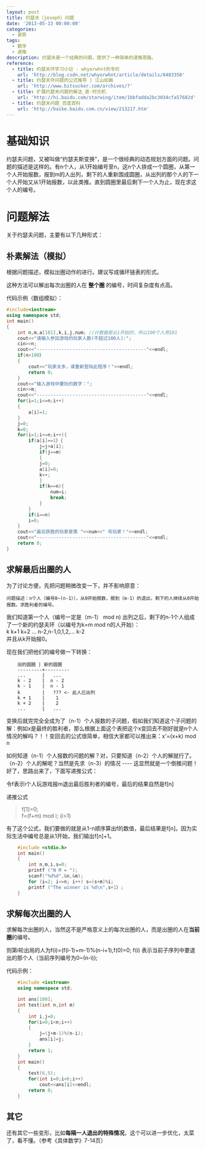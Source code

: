 ```yaml
---
layout: post
title: 约瑟夫（joseph）问题
date: '2013-05-13 00:00:00'
categories:
  - 姿势
tags:
  - 数学
  - 递推
description: 约瑟夫是一个经典的问题，提供了一种简单的递推思路。
reference:
  - title: 约瑟夫环学习小记 - whyorwhnt的专栏
    url: 'http://blog.csdn.net/whyorwhnt/article/details/8483350'
  - title: 约瑟夫环问题的公式推导 | 江山如画
    url: 'http://www.bitsucker.com/archives/7'
  - title: 扩展约瑟夫问题的解法_哀·时光机
    url: 'http://hi.baidu.com/starwing/item/1bbfadda2bc3034cfa57682d'
  - title: 约瑟夫问题_百度百科
    url: 'http://baike.baidu.com.cn/view/213217.htm'
---
```


# 基础知识

约瑟夫问题，又被叫做“约瑟夫斯变换”，是一个很经典的动态规划方面的问题。问题的描述是这样的。有n个人，从1开始编号至n，这n个人排成一个圆圈，从第一个人开始报数，报到m的人出列，剩下的人重新围成圆圈，从出列的那个人的下一个人开始又从1开始报数，以此类推。直到圆圈里最后剩下一个人为止，现在求这个人的编号。  

# 问题解法

关于约瑟夫问题，主要有以下几种形式：  

## 朴素解法（模拟）

根据问题描述，模拟出圈动作的进行。建议写成循环链表的形式。  

这种方法可以解出每次出圈的人在 **整个圈** 的编号，时间复杂度有点高。  

代码示例（数组模拟）：  

```cpp
#include<iostream>
using namespace std;
int main()
{
    int n,m,a[101],k,i,j,num; //计数器是从1开始的，所以100个人用101
    cout<<"请输入参加游戏的玩家人数(不超过100人):";
    cin>>n;
    cout<<"----------------------------------------"<<endl;
    if(n>100）
    {
        cout<<"玩家太多，请重新登陆此程序！"<<endl;
        return 0;
    }
    cout<<"输入游戏中要玩的数字：";
    cin>>m;
    cout<<"----------------------------------------"<<endl;
    for(i=1;i<=n;i++)
    {
        a[i]=1;
    }
    j=0;
    k=0;
    for(i=1;i<=n;i++){
        if(a[i]==1）{
            j=j+a[i];
            if(j==m)
            {
            j=0;
            a[i]=0;
            k++;
            }
            if(k==n){
                num=i;
                break;
            }
        }
        if(i==n)
        i=0;
    }
    cout<<"最后获胜的玩家是第 "<<num<<" 号玩家！"<<endl;
    cout<<"----------------------------------------"<<endl;
    return 0;
}
```

## 求解最后出圈的人

为了讨论方便，先把问题稍微改变一下，并不影响原意：  

`问题描述：n个人（编号0~(n-1）），从0开始报数，报到（m-1）的退出，剩下的人继续从0开始报数。求胜利者的编号。`  

我们知道第一个人（编号一定是（m-1） mod n) 出列之后，剩下的n-1个人组成了一个新的约瑟夫环（以编号为k=m mod n的人开始）：  
k k+1 k+2 ... n-2,n-1,0,1,2,... k-2  
并且从k开始报0。  

现在我们把他们的编号做一下转换：  

```
    旧的圆圈 | 新的圆圈
    ---------+---------
    ...      |   ...
    k - 2    |  n - 2
    k - 1    |  n - 1
    k        |   ??? <- 此人已出列
    k + 1    |    1
    k + 2    |    2
    ...      |   ...
```

变换后就完完全全成为了（n-1）个人报数的子问题，假如我们知道这个子问题的解：例如x是最终的胜利者，那么根据上面这个表把这个x变回去不刚好就是n个人情况的解吗？！！变回去的公式很简单，相信大家都可以推出来：x'=(x+k) mod n  

如何知道（n-1）个人报数的问题的解？对，只要知道（n-2）个人的解就行了。（n-2）个人的解呢？当然是先求（n-3）的情况 ---- 这显然就是一个倒推问题！好了，思路出来了，下面写递推公式：  

令f表示i个人玩游戏报m退出最后胜利者的编号，最后的结果自然是f[n]  

递推公式  

> f[1]=0;  
> f=(f+m) mod i; (i>1)

有了这个公式，我们要做的就是从1-n顺序算出f的数值，最后结果是f[n]。因为实际生活中编号总是从1开始，我们输出f[n]+1。  

```cpp
    #include <stdio.h>
    int main()
    {
        int n,m,i,s=0;
        printf ("N M = ");
        scanf("%d%d",&n,&m);
        for (i=2; i<=n; i++) s=(s+m)%i;
        printf ("The winner is %d\n",s+1）;
    }
```

## 求解每次出圈的人

求解每次出圈的人，当然这不是严格意义上的每次出圈的人，而是出圈的人在**当前圈**的编号。  

则第i轮出局的人为f(i)=(f(i-1)+m-1)%(n-i+1),f(0)=0; f(i) 表示当前子序列中要退出的那个人（当前序列编号为0~(n-i));  

代码示例：  

```cpp
    #include <iostream>
    using namespace std;

    int ans[100];
    int test(int n,int m)
    {
        int i,j=0;
        for(i=0;i<n;i++)
        {
            j=(j+m-1)%(n-i);
            ans[i]=j;
        }
        return 1;
    }
    int main()
    {
        test(6,5);
        for(int i=0;i<6;i++)
            cout<<ans[i]<<endl;
        return 0;
    }
```

## 其它

还有其它一些变形，比如**每隔一人退出的特殊情况**，这个可以进一步优化，太菜了，看不懂。（参考《具体数学》7-14页）  
